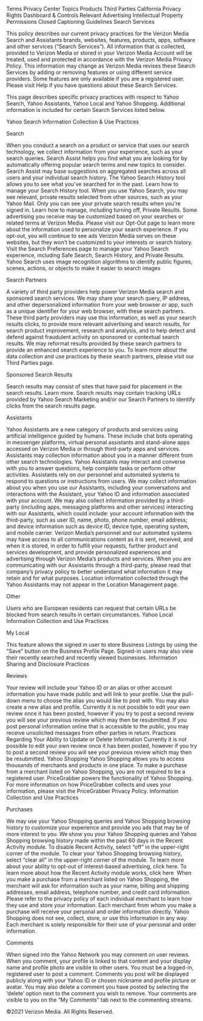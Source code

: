 Terms
Privacy Center
Topics
Products
Third Parties
California Privacy Rights
Dashboard & Controls
Relevant Advertising
Intellectual Property
Permissions
Closed Captioning
Guidelines
Search Services

This policy describes our current privacy practices for the Verizon Media Search and Assistants brands, websites, features, products, apps, software and other services (“Search Services”). All information that is collected, provided to Verizon Media or stored in your Verizon Media Account will be treated, used and protected in accordance with the Verizon Media Privacy Policy. This information may change as Verizon Media revises these Search Services by adding or removing features or using different service providers. Some features are only available if you are a registered user. Please visit Help if you have questions about these Search Services.

This page describes specific privacy practices with respect to Yahoo Search, Yahoo Assistants, Yahoo Local and Yahoo Shopping. Additional information is included for certain Search Services listed below.

Yahoo Search
Information Collection & Use Practices

Search

When you conduct a search on a product or service that uses our search technology, we collect information from your experience, such as your search queries.
Search Assist helps you find what you are looking for by automatically offering popular search terms and new topics to consider. Search Assist may base suggestions on aggregated searches across all users and your individual search history.
The Yahoo Search History tool allows you to see what you've searched for in the past. Learn how to manage your Search History tool.
When you use Yahoo Search, you may see relevant, private results selected from other sources, such as your Yahoo Mail. Only you can see your private search results when you’re signed in. Learn how to manage, including turning off, Private Results.
Some advertising you receive may be customized based on your searches or related terms at Verizon Media. Please visit our Opt-Out page to learn more about the information used to personalize your search experience. If you opt-out, you will continue to see ads Verizon Media serves on these websites, but they won’t be customized to your interests or search history.
Visit the Search Preferences page to manage your Yahoo Search experience, including Safe Search, Search History, and Private Results.
Yahoo Search uses image recognition algorithms to identify public figures, scenes, actions, or objects to make it easier to search images

Search Partners

A variety of third party providers help power Verizon Media search and sponsored search services.
We may share your search query, IP address, and other depersonalized information from your web browser or app, such as a unique identifier for your web browser, with these search partners.
These third party providers may use this information, as well as your search results clicks, to provide more relevant advertising and search results, for search product improvement, research and analysis, and to help detect and defend against fraudulent activity on sponsored or contextual search results.
We may reformat results provided by these search partners to provide an enhanced search experience to you.
To learn more about the data collection and use practices by these search partners, please visit our Third Parties page.

Sponsored Search Results

Search results may consist of sites that have paid for placement in the search results. Learn more.
Search results may contain tracking URLs provided by Yahoo Search Marketing and/or our Search Partners to identify clicks from the search results page.

Assistants

Yahoo Assistants are a new category of products and services using artificial intelligence guided by humans. These include chat bots operating in messenger platforms, virtual personal assistants and stand-alone apps accessed on Verizon Media or through third-party apps and services. Assistants may collection information about you in a manner different from other search technologies.
Yahoo Assistants may interact and converse with you to answer questions, help complete tasks or perform other activities. Assistants rely on our personnel and automated systems to respond to questions or instructions from users.
We may collect information about you when you use our Assistants, including your conversations and interactions with the Assistant, your Yahoo ID and information associated with your account.
We may also collect information provided by a third-party (including apps, messaging platforms and other services) interacting with our Assistants, which could include: your account information with the third-party, such as user ID, name, photo, phone number, email address; and device information such as device ID, device type, operating system, and mobile carrier.
Verizon Media’s personnel and our automated systems may have access to all communications content as it is sent, received, and when it is stored, in order to fulfill your requests, further product and services development, and provide personalized experiences and advertising through Verizon Media’s products and services.
When you are communicating with our Assistants through a third-party, please read that company’s privacy policy to better understand what information it may retain and for what purposes.
Location information collected through the Yahoo Assistants may not appear in the Location Management page.

Other

Users who are European residents can request that certain URLs be blocked from search results in certain circumstances.
Yahoo Local
Information Collection and Use Practices  

My Local

This feature allows the signed in user to store Business Listings by using the “Save” button on the Business Profile Page.
Signed-in users may also view their recently searched and recently viewed businesses.
Information Sharing and Disclosure Practices

Reviews

Your review will include your Yahoo ID or an alias or other account information you have made public and will link to your profile. Use the pull-down menu to choose the alias you would like to post with. You may also create a new alias and profile.
Currently it is not possible to edit your own review once it has been posted, however if you try to post a second review you will see your previous review which may then be resubmitted.
If you post personal information online that is accessible to the public, you may receive unsolicited messages from other parties in return.
Practices Regarding Your Ability to Update or Delete Information
Currently it is not possible to edit your own review once it has been posted, however if you try to post a second review you will see your previous review which may then be resubmitted.
Yahoo Shopping
Yahoo Shopping allows you to access thousands of merchants and products in one place. To make a purchase from a merchant listed on Yahoo Shopping, you are not required to be a registered user.
PriceGrabber powers the functionality of Yahoo Shopping. For more information on how PriceGrabber collects and uses your information, please visit the PriceGrabber Privacy Policy.
Information Collection and Use Practices

Purchases

We may use your Yahoo Shopping queries and Yahoo Shopping browsing history to customize your experience and provide you ads that may be of more interest to you. We show you your Yahoo Shopping queries and Yahoo Shopping browsing history made within the past 60 days in the Recent Activity module.
To disable Recent Activity, select “off” in the upper-right corner of the module. To clear your Yahoo Shopping browsing history, select “clear all” in the upper-right corner of the module. To learn more about your ability to opt-out of interest-based advertising, click here. To learn more about how the Recent Activity module works, click here 
When you make a purchase from a merchant listed on Yahoo Shopping, the merchant will ask for information such as your name, billing and shipping addresses, email address, telephone number, and credit card information. Please refer to the privacy policy of each individual merchant to learn how they use and store your information.
Each merchant from whom you make a purchase will receive your personal and order information directly. Yahoo Shopping does not see, collect, store, or use this information in any way.
Each merchant is solely responsible for their use of your personal and order information.

Comments

When signed into the Yahoo Network you may comment on user reviews. When you comment, your profile is linked to that content and your display name and profile photo are visible to other users.
You must be a logged-in, registered user to post a comment.
Comments you post will be displayed publicly along with your Yahoo ID or chosen nickname and profile picture or avatar.
You may also delete a comment you have posted by selecting the ‘delete’ option next to the comment you wish to remove.
Your comments are visible to you on the “My Comments” tab next to the commenting streams.

©2021 Verizon Media. All Rights Reserved.